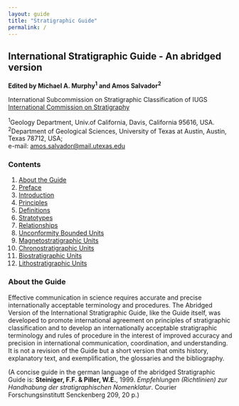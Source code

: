 ```yaml
---
layout: guide
title: "Stratigraphic Guide"
permalink: /
---
```

## International Stratigraphic Guide - An abridged version


**Edited by Michael A. Murphy<sup>1</sup> and Amos Salvador<sup>2</sup>**

International Subcommission on Stratigraphic Classification of IUGS  
[International Commission on Stratigraphy](https://stratigraphy.org)

<sup>1</sup>Geology Department, Univ.of California, Davis, California 95616, USA.  
<sup>2</sup>Department of Geological Sciences, University of Texas at Austin, Austin, Texas 78712, USA;  
e-mail: <amos.salvador@mail.utexas.edu>

### Contents

1. [About the Guide](/abguide)
1. [Preface](/pref)
1. [Introduction](/intr)
1. [Principles](/princ)
1. [Definitions](/def)
1. [Stratotypes](/strats)
1. [Relationships](/rel)
1. [Unconformity Bounded Units](/uncon)
1. [Magnetostratigraphic Units](/magn)
1. [Chronostratigraphic Units](/chron)
1. [Biostratigraphic Units](/bio)
1. [Lithostratigraphic Units](/litho)

### About the Guide

Effective communication in science requires accurate and precise internationally acceptable terminology and procedures. The Abridged Version of the International Stratigraphic Guide, like the Guide itself, was developed to promote international agreement on principles of stratigraphic classification and to develop an internationally acceptable stratigraphic terminology and rules of procedure in the interest of improved accuracy and precision in international communication, coordination, and understanding. It is not a revision of the Guide but a short version that omits history, explanatory text, and exemplification, the glossaries and the bibliography.

(A concise guide in the german language of the abridged Stratigraphic Guide is: **Steiniger, F.F. & Piller, W.E.**, 1999. *Empfehlungen (Richtlinien) zur Handhabung der stratigraphischen Nomenklatur*. Courier Forschungsinstitutt Senckenberg 209, 20 p.)
